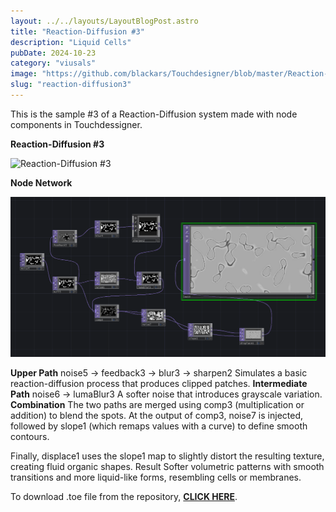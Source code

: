 ```yaml
---
layout: ../../layouts/LayoutBlogPost.astro
title: "Reaction-Diffusion #3"
description: "Liquid Cells"
pubDate: 2024-10-23
category: "viusals"
image: "https://github.com/blackars/Touchdesigner/blob/master/Reaction-Diffusion/rd3.png?raw=true"
slug: "reaction-diffusion3"
---
```



This is the sample #3 of a Reaction-Diffusion system made with node components in Touchdessigner. 

**Reaction-Diffusion #3** 

![Reaction-Diffusion #3 ](https://github.com/blackars/Touchdesigner/blob/master/Reaction-Diffusion/rd3-16-9.gif?raw=true)

**Node Network** 

![Node Network to reaction-diffusion system #3](https://github.com/blackars/Touchdesigner/blob/master/Reaction-Diffusion/rd3-td-node.png?raw=true)

**Upper Path**
noise5 → feedback3 → blur3 → sharpen2
Simulates a basic reaction-diffusion process that produces clipped patches.
**Intermediate Path**
noise6 → lumaBlur3
A softer noise that introduces grayscale variation.
**Combination**
The two paths are merged using comp3 (multiplication or addition) to blend the spots.
At the output of comp3, noise7 is injected, followed by slope1 (which remaps values with a curve) to define smooth contours.

Finally, displace1 uses the slope1 map to slightly distort the resulting texture, creating fluid organic shapes.
Result
Softer volumetric patterns with smooth transitions and more liquid-like forms, resembling cells or membranes.

To download .toe file from the repository, **[CLICK HERE](https://github.com/blackars/Touchdesigner/tree/master/Reaction-Diffusion)**.

